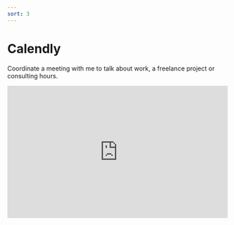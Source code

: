 ```yaml
---
sort: 3
---
```


# Calendly

Coordinate a meeting with me to talk about work, a freelance project or consulting hours.

<embed src="https://calendly.com/max-florentin/30min" style="width:500px; height: 300px;">
